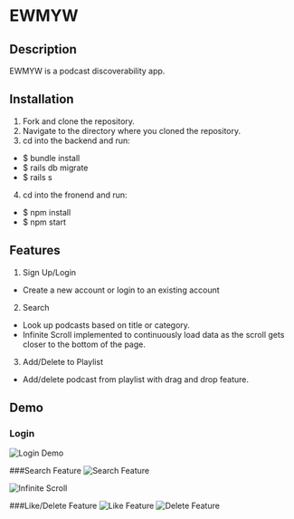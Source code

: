 # EWMYW

## Description

EWMYW is a podcast discoverability app.

## Installation
1. Fork and clone the repository. 
2. Navigate to the directory where you cloned the repository. 
3. cd into the backend and run:
  - $ bundle install
  - $ rails db migrate
  - $ rails s
 4. cd into the fronend and run:
  - $ npm install
  - $ npm start

## Features
1. Sign Up/Login
  - Create a new account or login to an existing account
  
2. Search
  - Look up podcasts based on title or category.
  - Infinite Scroll implemented to continuously load data as the scroll gets closer to the bottom of the page.
 
3. Add/Delete to Playlist
  - Add/delete podcast from playlist with drag and drop feature.

## Demo
### Login
![Login Demo](https://media.giphy.com/media/WfsSKpnQnvc7nVzn04/giphy.gif)

###Search Feature
![Search Feature](https://media.giphy.com/media/yvXSaotfF6l5m2DF9x/giphy.gif)

![Infinite Scroll](https://media.giphy.com/media/Q0TAz7k7KqnOs1l6nu/giphy.gif)

###Like/Delete Feature
![Like Feature](https://media.giphy.com/media/HPF604n1W5lYISdWDn/giphy.gif)
![Delete Feature](https://media.giphy.com/media/3f6HlDrauZsHyZ9rEg/giphy.gif)
